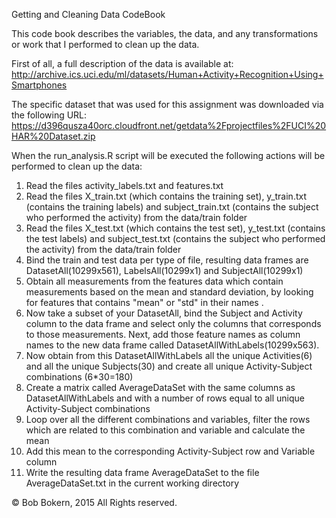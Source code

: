 Getting and Cleaning Data CodeBook

This code book describes the variables, the data, and any transformations or work that I performed to clean up the data.

First of all, a full description of the data is available at:
http://archive.ics.uci.edu/ml/datasets/Human+Activity+Recognition+Using+Smartphones 

The specific dataset that was used for this assignment was downloaded via the following URL:
https://d396qusza40orc.cloudfront.net/getdata%2Fprojectfiles%2FUCI%20HAR%20Dataset.zip 

When the run_analysis.R script will be executed the following actions will be performed to clean up the data:
1) Read the files activity_labels.txt and features.txt 
2) Read the files X_train.txt (which contains the training set), y_train.txt (contains the training labels) and subject_train.txt (contains the subject who performed the activity) from the data/train folder
3) Read the files X_test.txt (which contains the test set), y_test.txt (contains the test labels) and subject_test.txt (contains the subject who performed the activity) from the data/train folder
4) Bind the train and test data per type of file, resulting data frames are DatasetAll(10299x561), LabelsAll(10299x1) and SubjectAll(10299x1)
5) Obtain all measurements from the features data which contain measurements based on the mean and standard deviation, by looking for features that contains "mean" or "std" in their names .
6) Now take a subset of your DatasetAll, bind the Subject and Activity column to the data frame and select only the columns that corresponds to those measurements. Next, add those feature names as column names to the new data frame called DatasetAllWithLabels(10299x563).
7) Now obtain from this DatasetAllWithLabels all the unique Activities(6) and all the unique Subjects(30) and create all unique Activity-Subject combinations (6*30=180)
8) Create a matrix called AverageDataSet with the same columns as DatasetAllWithLabels and with a number of rows equal to all unique Activity-Subject combinations
9) Loop over all the different combinations and variables, filter the rows which are related to this combination and variable and calculate the mean
10) Add this mean to the corresponding Activity-Subject row and Variable column
11) Write the resulting data frame AverageDataSet to the file AverageDataSet.txt in the current working directory

© Bob Bokern, 2015 All Rights reserved.